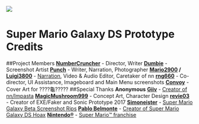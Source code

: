![ㅤㅤㅤㅤ](https://files.catbox.moe/tdprcu.png)
# Super Mario Galaxy DS Prototype Credits
##Project Members
**[NumberCruncher](https://numbercruncher.newgrounds.com/)** - Director, Writer
**[Dumbie](https://dumbiedumbie.newgrounds.com/)** - Screenshot Artist
**[Punch](https://ohhowboringofme56.newgrounds.com/)** - Writer, Narration, Photographer
**[Mario2900](https://www.youtube.com/@Mario2900) / [Luigi3800](https://www.youtube.com/@Luigi2900)** - [Narr](https://www.newgrounds.com/audio/listen/1275283)[ation](https://www.youtube.com/watch?v=3-RJh5lTHMQ), Video & Audio Editor, Caretaker of nn
**[rng660](https://rng660.newgrounds.com/)** - Co-director, UI Assistance, Imageboard and Main Menu screenshots
**[Convoy](https://convoy1709.newgrounds.com/)** - Cover Art for ????龜?????
##Special Thanks
**Anonymous**
**[Giiv](https://m.youtube.com/channel/UCJHYXefsQLKRMhhtkii_TKw)** - [Creator of nn/Impasta](https://rentry.org/impastann)
**[MagicMushroom999](https://magicmushroom999.newgrounds.com/)** - Concept Art, Character Design 
**[revie03](https://revie03.newgrounds.com/)** - Creator of EXE/Faker and Sonic Prototype 2017
**[Simoneister](https://wiki.mfgg.net/index.php?title=Simoneister)** - [Super Mario Galaxy Beta Screenshot Rips](https://shorturl.at/rRWX0)
**[Pablo Belmonte](https://www.youtube.com/@Pabl0Belm0nte)** - [Creator of Super Mario Galaxy DS Hoax](https://youtu.be/EfHDSrNjUA8?si=sGDOnacCfaCrjnMt)
**[Nintendo®](https://www.nintendo.com/)** - [Super Mario™ franchise](https://www.nintendo.com/us/store/products/super-mario-bros-wonder-switch/)